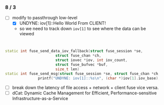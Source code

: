 ### 8 / 3
- [ ] modify to passthrough low-level
    - [x] UNDYNE: iov[1]::Hello World From CLIENT!
    - so we need to track down `iov[1]` to see where the data can be viewed


```c++


static int fuse_send_data_iov_fallback(struct fuse_session *se,
				       struct fuse_chan *ch,
				       struct iovec *iov, int iov_count,
				       struct fuse_bufvec *buf,
				       size_t len)
static int fuse_send_msg(struct fuse_session *se, struct fuse_chan *ch, struct iovec *iov, int count);
               printf("UNDYNE: iov[1]::%s\n", (char *)iov[1].iov_base);

```






- [ ] break down the latency of file access + network + client fuse vice versa.
- [ ]  dCat: Dynamic Cache Management for Efficient, Performance-sensitive Infrastructure-as-a-Service

